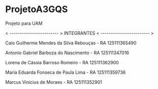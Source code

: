 # ProjetoA3GQS
Projeto para UAM

< ------------------------ >
        INTEGRANTES
< ------------------------ >

Caio Guilherme Mendes da Silva Rebouças - RA 125111365490

Antonio Gabriel Barboza do Nascimento	- RA 125111347016

Lorena de Cássia Barroso Romeiro  	- RA 125111362900

Maria Eduarda Fonseca de Paula Lima 	- RA 125111359736

Marcus Vinicius de Moraes 		- RA 125111352901
